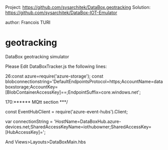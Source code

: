 Project:
https://github.com/sysarchitek/DataBox.geotracking
Solution:
https://github.com/sysarchitek/DataBox-IOT-Emulator

author: Francois TURI

# geotracking
DataBox geotracking simulator

Please Edit DataBoxTracker.js the following lines:

26:const azure=require('azure-storage');
const blobconnectionstring='DefaultEndpointsProtocol=https;AccountName=databoxstorage;AccountKey=[BlobContainerAccessKey]==;EndpointSuffix=core.windows.net';


170:****** MQtt section ***/


const EventHubClient = require('azure-event-hubs').Client;

var connectionString = 'HostName=DataBoxHub.azure-devices.net;SharedAccessKeyName=iothubowner;SharedAccessKey=[HubAccessKey]=';


And Views>Layouts>DataBoxMain.hbs
    <!-- Google Maps JS API -->
    <script src="https://maps.googleapis.com/maps/api/js?key=[GoogleApiKey]c&callback=initMap"></script>
    <!-- GMaps Library -->



